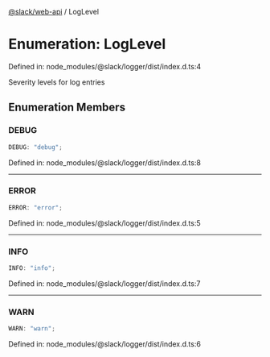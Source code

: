 [@slack/web-api](../index.md) / LogLevel

# Enumeration: LogLevel

Defined in: node\_modules/@slack/logger/dist/index.d.ts:4

Severity levels for log entries

## Enumeration Members

### DEBUG

```ts
DEBUG: "debug";
```

Defined in: node\_modules/@slack/logger/dist/index.d.ts:8

***

### ERROR

```ts
ERROR: "error";
```

Defined in: node\_modules/@slack/logger/dist/index.d.ts:5

***

### INFO

```ts
INFO: "info";
```

Defined in: node\_modules/@slack/logger/dist/index.d.ts:7

***

### WARN

```ts
WARN: "warn";
```

Defined in: node\_modules/@slack/logger/dist/index.d.ts:6
